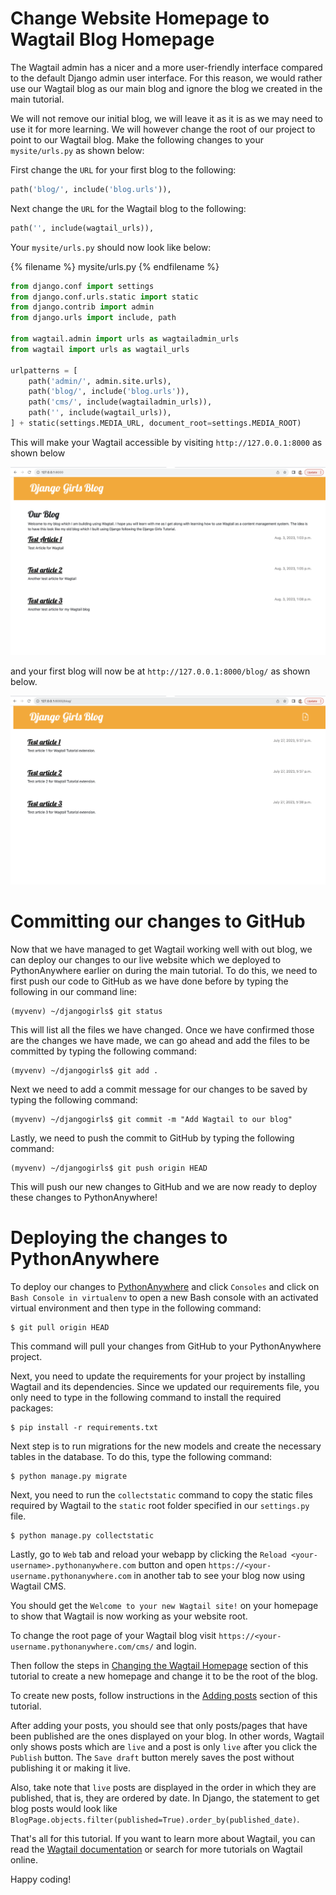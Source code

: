 # Change Website Homepage to Wagtail Blog Homepage

The Wagtail admin has a nicer and a more user-friendly interface compared to the default Django admin user interface. 
For this reason, we would rather use our Wagtail blog as our main blog and ignore the blog we created in the main 
tutorial. 

We will not remove our initial blog, we will leave it as it is as we may need to use it for more learning. We will
however change the root of our project to point to our Wagtail blog. Make the following changes to your 
`mysite/urls.py` as shown below:

First change the   `URL` for your first blog to the following:

```python
path('blog/', include('blog.urls')),
```

Next change the `URL` for the Wagtail blog to the following:

```python
path('', include(wagtail_urls)),
```

Your `mysite/urls.py` should now look like below:

{% filename %} mysite/urls.py {% endfilename %}
```python
from django.conf import settings
from django.conf.urls.static import static
from django.contrib import admin
from django.urls import include, path

from wagtail.admin import urls as wagtailadmin_urls
from wagtail import urls as wagtail_urls

urlpatterns = [
    path('admin/', admin.site.urls),
    path('blog/', include('blog.urls')),
    path('cms/', include(wagtailadmin_urls)),
    path('', include(wagtail_urls)),
] + static(settings.MEDIA_URL, document_root=settings.MEDIA_ROOT)

```

This will make your Wagtail accessible by visiting `http://127.0.0.1:8000` as shown below

![New Website Homepage](images/wagtail_as_root.png)

and your first blog will now be at `http://127.0.0.1:8000/blog/` as shown below.

![Old Blog's New URL](images/old_blog_url.png)

# Committing our changes to GitHub

Now that we have managed to get Wagtail working well with out blog, we can deploy our changes to our live website 
which we deployed to PythonAnywhere earlier on during the main tutorial. To do this, we need to first push our code to 
GitHub as we have done before by typing the following in our command line:

```
(myvenv) ~/djangogirls$ git status
```

This will list all the files we have changed. Once we have confirmed those are the changes we have made, we can go 
ahead and add the files to be committed by typing the following command:

```
(myvenv) ~/djangogirls$ git add .
```

Next we need to add a commit message for our changes to be saved by typing the following command:

```
(myvenv) ~/djangogirls$ git commit -m "Add Wagtail to our blog"
```

Lastly, we need to push the commit to GitHub by typing the following command:

```
(myvenv) ~/djangogirls$ git push origin HEAD
```

This will push our new changes to GitHub and we are now ready to deploy these changes to PythonAnywhere!

# Deploying the changes to PythonAnywhere
To deploy our changes to [PythonAnywhere](https://pythonanywhere.com) and click `Consoles` and click on 
`Bash Console in virtualenv` to open a new Bash console with an activated virtual environment and then type in the
following command:

```
$ git pull origin HEAD
```

This command will pull your changes from GitHub to your PythonAnywhere project.

Next, you need to update the requirements for your project by installing Wagtail and its dependencies. Since we 
updated our requirements file, you only need to type in the following command to install the required packages:

```
$ pip install -r requirements.txt
```

Next step is to run migrations for the new models and create the necessary tables in the database. To do this, type the 
following command:

```
$ python manage.py migrate
```

Next, you need to run the `collectstatic` command to copy the static files required by Wagtail to the `static` root 
folder specified in our `settings.py` file.

``` 
$ python manage.py collectstatic
```

Lastly, go to `Web` tab and reload your webapp by clicking the `Reload <your-username>.pythonanywhere.com` button and
open `https://<your-username.pythonanywhere.com` in another tab to see your blog now using Wagtail CMS.

You should get the `Welcome to your new Wagtail site!` on your homepage to show that Wagtail is now working as your
website root.

To change the root page of your Wagtail blog visit `https://<your-username.pythonanywhere.com/cms/` and login. 

Then follow the steps in [Changing the Wagtail Homepage](../wagtail_integration_adding_homepage/README.md#changing-homepage) section of this tutorial to create a new homepage and change it to be the root of the blog.

To create new posts, follow instructions in the [Adding posts](../wagtail_integration_adding_posts/README.md#adding-blog-posts) section of this tutorial. 

After adding your posts, you should see that only posts/pages that have been published are the ones displayed on your blog. 
In other words, Wagtail only shows posts which are `live` and a post is only `live` after you click the `Publish` button. 
The `Save draft` button merely saves the post without publishing it or making it live.

Also, take note that `live` posts are displayed in the order in which they are published, that is, they are ordered by date. 
In Django, the statement to get blog posts would look like `BlogPage.objects.filter(published=True).order_by(published_date)`.

That's all for this tutorial. If you want to learn more about Wagtail, you can read the 
[Wagtail documentation](https://guide.wagtail.org/en-latest/) or search for more tutorials on Wagtail online.

Happy coding!
